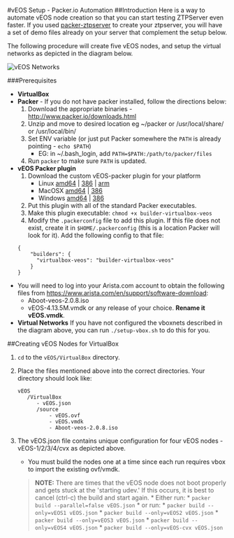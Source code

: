 #vEOS Setup - Packer.io Automation
##Introduction
Here is a way to automate vEOS node creation so that you can start testing ZTPServer even faster.
If you used [packer-ztpserver](https://github.com/arista-eosplus/packer-ztpserver) to create your ztpserver,
you will have a set of demo files already on your server that complement the setup below.

The following procedure will create five vEOS nodes,
and setup the virtual networks as depicted in the diagram below.

![vEOS Networks](https://raw.githubusercontent.com/arista-eosplus/packer-veos/master/gh-pages/images/vEOS-spine-leaf-vbox.jpg)

###Prerequisites

 * **VirtualBox**
 * **Packer** - If you do not have packer installed, follow the directions below:
    1. Download the appropriate binaries - http://www.packer.io/downloads.html
    2. Unzip and move to desired location eg ~/packer or /usr/local/share/ or /usr/local/bin/
    3. Set ENV variable (or just put Packer somewhere the ```PATH``` is already pointing - ```echo $PATH```)
        * EG: in ~/.bash_login, add ```PATH=$PATH:/path/to/packer/files```
    4. Run ```packer``` to make sure ```PATH``` is updated.
 * **vEOS Packer plugin**
    1. Download the custom vEOS-packer plugin for your platform
        * Linux [amd64](https://www.dropbox.com/s/14piuz13isgqzew/builder-virtualbox-veos_linux_amd64.tar.gz) | [386](https://www.dropbox.com/s/o6lnpo83kgmi11a/builder-virtualbox-veos_linux_386.tar.gz) | [arm](https://www.dropbox.com/s/6ounwx21li1vyb5/builder-virtualbox-veos_linux_arm.tar.gz)
        * MacOSX [amd64](https://www.dropbox.com/s/ns7o48tzjl7do1r/builder-virtualbox-veos_darwin_amd64.zip) | [386](https://www.dropbox.com/s/6zh42ogemftfjaa/builder-virtualbox-veos_darwin_386.zip)
        * Windows [amd64](https://www.dropbox.com/s/7ohxvgz0c2uozzb/builder-virtualbox-veos_windows_amd64.zip) | [386](https://www.dropbox.com/s/391da53v8hgiqo4/builder-virtualbox-veos_windows_386.zip)
    2. Put this plugin with all of the standard Packer executables.
    3. Make this plugin executable: ```chmod +x builder-virtualbox-veos```
    4. Modify the ```.packerconfig``` file to add this plugin.  If this file does not exist, create it in ```$HOME/.packerconfig``` (this is a location Packer will look for it). Add the following config to that file:
    ```
    {
        "builders": {
          "virtualbox-veos": "builder-virtualbox-veos"
        }
    }
    ```
 * You will need to log into your Arista.com account to obtain the following files from https://www.arista.com/en/support/software-download:
     * Aboot-veos-2.0.8.iso
     * vEOS-4.13.5M.vmdk or any release of your choice.  **Rename it vEOS.vmdk**.
 * **Virtual Networks**
     If you have not configured the vboxnets described in the diagram above, you can run ```./setup-vbox.sh``` to do this for you.

##Creating vEOS Nodes for VirtualBox
1. ```cd``` to the ```vEOS/VirtualBox``` directory.
2. Place the files mentioned above into the correct directories. Your directory should look like:

    ```
    vEOS
       /VirtualBox
          - vEOS.json
          /source
              - vEOS.ovf
              - vEOS.vmdk
              - Aboot-veos-2.0.8.iso
    ```
3. The vEOS.json file contains unique configuration for four vEOS nodes - vEOS-1/2/3/4/cvx as depicted above.
    * You must build the nodes one at a time since each run requires vbox to import the existing ovf/vmdk.
    >**NOTE:** There are times that the vEOS node does not boot properly and gets stuck at the 'starting udev.'  If this occurs, it is best to cancel (ctrl-c) the build and start again.
        * Either run:
            * ```packer build --parallel=false vEOS.json```
        * or run:
            * ```packer build --only=vEOS1 vEOS.json```
            * ```packer build --only=vEOS2 vEOS.json```
            * ```packer build --only=vEOS3 vEOS.json```
            * ```packer build --only=vEOS4 vEOS.json```
            * ```packer build --only=vEOS-cvx vEOS.json```
